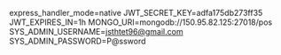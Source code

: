 express_handler_mode=native
JWT_SECRET_KEY=adfa175db273ff35
JWT_EXPIRES_IN=1h
MONGO_URI=mongodb://150.95.82.125:27018/pos
SYS_ADMIN_USERNAME=jsthtet96@gmail.com
SYS_ADMIN_PASSWORD=P@ssword
